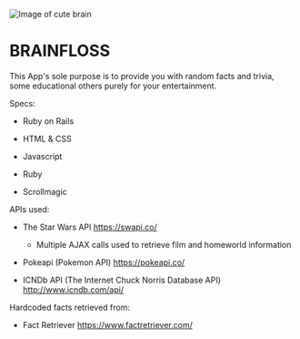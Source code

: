 ![Image of cute brain](https://parade.com/wp-content/uploads/2015/09/Brain-Booster.jpg)
# BRAINFLOSS
This App's sole purpose is to provide you with random facts and trivia, some educational others purely for your entertainment.

Specs:

* Ruby on Rails

* HTML & CSS

* Javascript

* Ruby

* Scrollmagic

APIs used:

* The Star Wars API https://swapi.co/

    * Multiple AJAX calls used to retrieve film and homeworld information


* Pokeapi (Pokemon API) https://pokeapi.co/

* ICNDb API (The Internet Chuck Norris Database API) http://www.icndb.com/api/

Hardcoded facts retrieved from:

* Fact Retriever https://www.factretriever.com/

